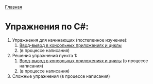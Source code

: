 [Главная](https://dmitriysidyakin.github.io/CSharp-Tutorials/)

# Упражнения по C#:

1. Упражнения для начинающих (постепенное изучение):
	1. [Ввод-вывод в консольных приложениях и циклы](001-Input-Output-Cycles/)
	2. (в процессе написания)
2. Решения упражнений пункта 1:
	1. [Ввод-вывод в консольных приложениях и циклы](001-Input-Output-Cycles/solution) (в процессе написания)
	2. (в процессе написания)
3. Сложные упражнения (в процессе написания)
